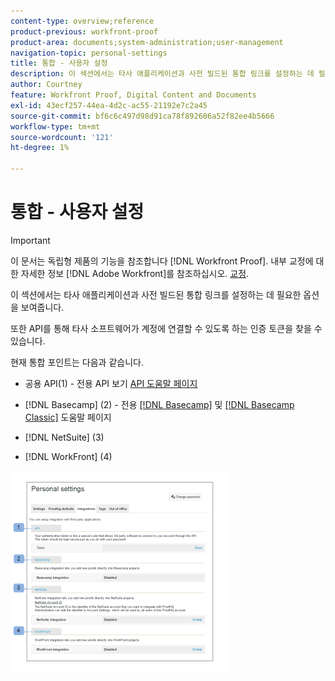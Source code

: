 ```yaml
---
content-type: overview;reference
product-previous: workfront-proof
product-area: documents;system-administration;user-management
navigation-topic: personal-settings
title: 통합 - 사용자 설정
description: 이 섹션에서는 타사 애플리케이션과 사전 빌드된 통합 링크를 설정하는 데 필요한 옵션을 보여줍니다.
author: Courtney
feature: Workfront Proof, Digital Content and Documents
exl-id: 43ecf257-44ea-4d2c-ac55-21192e7c2a45
source-git-commit: bf6c6c497d98d91ca78f892606a52f82ee4b5666
workflow-type: tm+mt
source-wordcount: '121'
ht-degree: 1%

---
```


# 통합 - 사용자 설정

>[!IMPORTANT]
>
>이 문서는 독립형 제품의 기능을 참조합니다 [!DNL Workfront Proof]. 내부 교정에 대한 자세한 정보 [!DNL Adobe Workfront]를 참조하십시오. [교정](../../../review-and-approve-work/proofing/proofing.md).

이 섹션에서는 타사 애플리케이션과 사전 빌드된 통합 링크를 설정하는 데 필요한 옵션을 보여줍니다.

또한 API를 통해 타사 소프트웨어가 계정에 연결할 수 있도록 하는 인증 토큰을 찾을 수 있습니다.

현재 통합 포인트는 다음과 같습니다.

* 공용 API(1) - 전용 API 보기 [API 도움말 페이지](http://api.proofhq.com/)
* [!DNL Basecamp] (2) - 전용 [[!DNL Basecamp]](https://support.workfront.com/hc/en-us/sections/115000911927-Basecamp) 및 [[!DNL Basecamp Classic]](https://support.workfront.com/hc/en-us/categories/115000588707-Basecamp-Classic) 도움말 페이지

* [!DNL NetSuite] (3)
* [!DNL WorkFront] (4)

![Integrations_tab_-_Personal_Settings.png](assets/integrations-tab---personal-settings-350x323.png)
